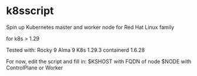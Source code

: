 # k8sscript

Spin up Kubernetes master and worker node for Red Hat Linux family

for k8s > 1.29

Tested with: 
Rocky 9
Alma 9
K8s 1.29.3
containerd 1.6.28

For now, edit the script and fill in:
$KSHOST with FQDN of node 
$NODE with ControlPlane or Worker

